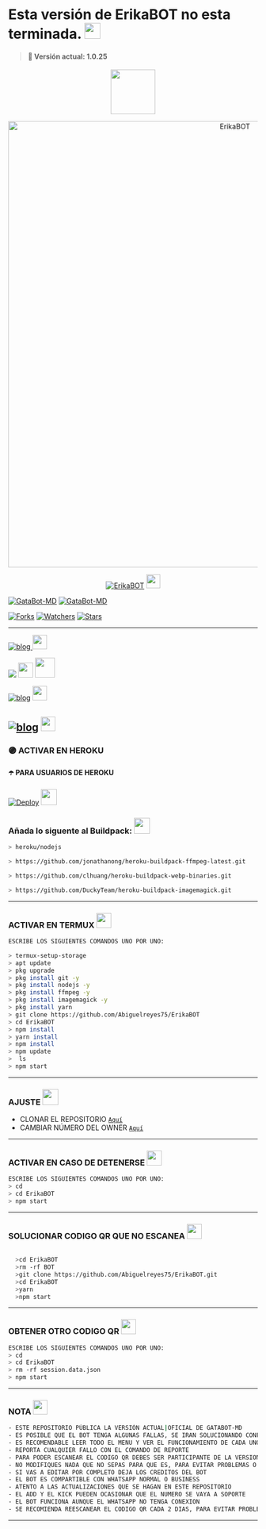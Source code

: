 # Esta versión de ErikaBOT no esta terminada. <img src="https://c.tenor.com/QaPEi-tcFXQAAAAC/gato-besando-a-la-camara.gif" height="32px">
> #### 🚀 Versión actual: 1.0.25

<p align="center"> 
  <a href="https://github.com/ErikaBOT"><img src="http://readme-typing-svg.herokuapp.com?font=mono&size=17&duration=4000&color=F7B11B&center=falso&vCenter=falso&lines=ErikaBOT++%F0%9F%90%88;Gracias+por+visitar+este+repositorio.+%F0%9F%92%96" height="90px"
</p>

<p align="center">
<img src="https://i.imgur.com/WwxBm8o.jpg" alt="ErikaBOT" width="900"/>
</p>

<p align="center">
<a href="#"><img title="ErikaBOT" src="https://img.shields.io/badge/SI TE AGRADA EL REPOSITORIO APOYAME CON UNA 🌟 ¡GRACIAS! -red?colorA=%255ff0000&colorB=%23017e40&style=for-the-badge"></a> <img src="https://i.pinimg.com/originals/d4/3c/90/d43c902873d4db8c85974dfd0798030b.gif" height="28px">
</p>  

<p align="center">
</p>
<a href="#"><img title="GataBot-MD" src="https://img.shields.io/badge/ES NECESARIO QUE LEA TODO EL README-red?colorA=%F77F48FF&colorB=%F77F48FF&style=for-the-badge"></a> 
<a href="#"><img title="GataBot-MD" src="https://img.shields.io/badge/COMPATIBLE CON LA VERSIÓN MULTI DISPOSITIVOS DE WHATSAPP-red?colorA=%F77F48FF&colorB=%F77F48FF&style=for-the-badge">
</a>
    
<p align="higt">   
<a href="https://github.com/GataNina-Li/GataBot-MD/network/members"><img title="Forks" src="https://img.shields.io/github/forks/Abiguelreyes75/ErikaBOT?label=Forks&color=blue&style=flat-square"></a>
<a href="https://github.com/Abiguelreyes75/ErikaBOT/watchers"><img title="Watchers" src="https://img.shields.io/github/watchers/Abiguelreyes75/ErikaBOT?label=Watchers&color=green&style=flat-square"></a>
<a href="https://github.com/Abiguelreyes75/ErikaBOT/stargazers"><img title="Stars" src="https://img.shields.io/github/stars/Abiguelreyes75/ErikaBOT?label=Stars&color=yellow&style=flat-square"></a>
</p>

-----
[![blog](https://img.shields.io/badge/YouTube-FF0000?style=for-the-badge&logo=youtube&logoColor=white)
](https://youtube.com/channel/UCpNU4eY7eiI0ve05CssjdbA)  <img src="https://github.com/siegrin/siegrin/blob/main/Assets/powerup.gif" height="29px">

<p align="hihg">   
<a href="https://instagram.com/Abiguelreyes75" target="_blank"> <img src="https://img.shields.io/badge/-Instagram-%23E4405F?style=for-the-badge&logo=instagram&logoColor=white" target="_blank"></a> <img src="https://github.com/siegrin/siegrin/blob/main/Assets/Handshake.gif" height="30px">
<a href="https://github.com/GataNina-Li"><img src="http://readme-typing-svg.herokuapp.com?font=mono&size=14&duration=3000&color=ABF7BB&center=verdadero&vCenter=verdadero&lines=Solo+escr%C3%ADba+si+tiene+dudas." height="40px"
</p>
  
[![blog](https://img.shields.io/badge/Grupo-GataBot-25D366?style=for-the-badge&logo=whatsapp&logoColor=white 
)](https://chat.whatsapp.com/Hahc7UwSouH9jIDStkT5QW)  <a href="https://chat.whatsapp.com/Hahc7UwSouH9jIDStkT5QW"> <img src="https://upload.wikimedia.org/wikipedia/commons/thumb/1/19/WhatsApp_logo-color-vertical.svg/1200px-WhatsApp_logo-color-vertical.svg.png" height="29px"></a>

[![blog](https://img.shields.io/badge/Grupo2-ErikaBOT-25D366?style=for-the-badge&logo=whatsapp&logoColor=white 
)](https://chat.whatsapp.com/JFTOYLdpiTBCluFJvikBxN) <a href="https://chat.whatsapp.com/JFTOYLdpiTBCluFJvikBxN"> <img src="https://upload.wikimedia.org/wikipedia/commons/thumb/1/19/WhatsApp_logo-color-vertical.svg/1200px-WhatsApp_logo-color-vertical.svg.png" height="29px"></a>
-----

### 🟣 ACTIVAR EN HEROKU 
#### ☂️ PARA USUARIOS DE HEROKU 

[![Deploy](https://www.herokucdn.com/deploy/button.svg)](https://heroku.com/deploy?template=https://github.com/Abiguelreyes75/ErikaBOT) <img src="https://c.tenor.com/OIc0cAei3dwAAAAd/gato-baile.gif" height="32px">
### Añada lo siguente al Buildpack: <img src="https://cdn-0.emojis.wiki/emoji-pics/microsoft/backhand-index-pointing-down-microsoft.png" height="32px">
```bash
> heroku/nodejs
```
```bash
> https://github.com/jonathanong/heroku-buildpack-ffmpeg-latest.git
```
```bash
> https://github.com/clhuang/heroku-buildpack-webp-binaries.git
```
```bash
> https://github.com/DuckyTeam/heroku-buildpack-imagemagick.git
```
-----

### ACTIVAR EN TERMUX  <img src="https://c.tenor.com/HLrXIleGBToAAAAC/transparent-cat.gif" height="30px">
```bash
ESCRIBE LOS SIGUIENTES COMANDOS UNO POR UNO:

> termux-setup-storage
> apt update 
> pkg upgrade 
> pkg install git -y
> pkg install nodejs -y
> pkg install ffmpeg -y
> pkg install imagemagick -y
> pkg install yarn
> git clone https://github.com/Abiguelreyes75/ErikaBOT
> cd ErikaBOT
> npm install
> yarn install 
> npm install
> npm update
>  ls
> npm start
```
----    
###  AJUSTE <img src="https://i.pinimg.com/originals/98/1b/e2/981be28d3ec7b85bfb797a5f9e6a01c2.png" height="32px">
- CLONAR EL REPOSITORIO [`Aquí`](https://github.com/Abiguelreyes75/ErikaBOT/fork)
- CAMBIAR NÚMERO DEL OWNER [`Aquí`](https://github.com/Abiguelreyes75/ErikaBOT/blob/master/config.js)
----  

### ACTIVAR EN CASO DE DETENERSE <img src="https://i.pinimg.com/originals/0e/c9/89/0ec989dde8b5fc0deef4e5b09292b605.gif" height="30px">
```bash
ESCRIBE LOS SIGUIENTES COMANDOS UNO POR UNO:
> cd 
> cd ErikaBOT
> npm start
```
----
  
  ### SOLUCIONAR CODIGO QR QUE NO ESCANEA <img src="http://4.bp.blogspot.com/-mFQY5cKLkQ0/U0kwKQn5RzI/AAAAAAAADk0/FDOXxWZ9grU/s1600/QR-code-color.png" height="30px">
```bash
 
  >cd ErikaBOT
  >rm -rf BOT
  >git clone https://github.com/Abiguelreyes75/ErikaBOT.git
  >cd ErikaBOT
  >yarn
  >npm start
  ```
----

### OBTENER OTRO CODIGO QR <img src="http://4.bp.blogspot.com/-mFQY5cKLkQ0/U0kwKQn5RzI/AAAAAAAADk0/FDOXxWZ9grU/s1600/QR-code-color.png" height="30px">
```bash
ESCRIBE LOS SIGUIENTES COMANDOS UNO POR UNO:
> cd 
> cd ErikaBOT
> rm -rf session.data.json
> npm start
```
----
  
### NOTA  <img src="https://github.com/siegrin/siegrin/blob/main/Assets/powerup.gif" height="29px">
```bash
- ESTE REPOSITORIO PÚBLICA LA VERSIÓN ACTUAL|OFICIAL DE GATABOT-MD  
- ES POSIBLE QUE EL BOT TENGA ALGUNAS FALLAS, SE IRAN SOLUCIONANDO CONFORME SE VAYAN DETECTANDO
- ES RECOMENDABLE LEER TODO EL MENU Y VER EL FUNCIONAMIENTO DE CADA UNO DE LOS COMANDOS
- REPORTA CUALQUIER FALLO CON EL COMANDO DE REPORTE 
- PARA PODER ESCANEAR EL CODIGO QR DEBES SER PARTICIPANTE DE LA VERSION MULTI-DEVICE (BETA) DE WHATSAPP
- NO MODIFIQUES NADA QUE NO SEPAS PARA QUE ES, PARA EVITAR PROBLEMAS O ERRORES
- SI VAS A EDITAR POR COMPLETO DEJA LOS CREDITOS DEL BOT 
- EL BOT ES COMPARTIBLE CON WHATSAPP NORMAL O BUSINESS
- ATENTO A LAS ACTUALIZACIONES QUE SE HAGAN EN ESTE REPOSITORIO
- EL ADD Y EL KICK PUEDEN OCASIONAR QUE EL NUMERO SE VAYA A SOPORTE 
- EL BOT FUNCIONA AUNQUE EL WHATSAPP NO TENGA CONEXION 
- SE RECOMIENDA REESCANEAR EL CODIGO QR CADA 2 DIAS, PARA EVITAR PROBLEMAS O ERRORES
```
----
